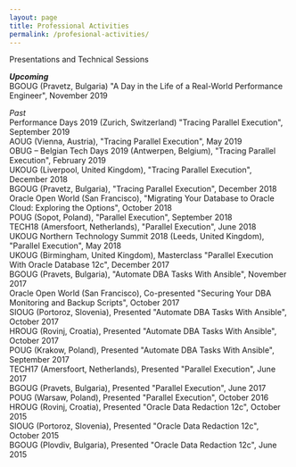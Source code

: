 ```yaml
---
layout: page
title: Professional Activities
permalink: /profesional-activities/
---
```


Presentations and Technical Sessions

***Upcoming***<br/>
BGOUG (Pravetz, Bulgaria) "A Day in the Life of a Real-World Performance Engineer", November 2019<br/>

_Past_<br/>
Performance Days 2019 (Zurich, Switzerland) "Tracing Parallel Execution", September 2019<br/>
AOUG (Vienna, Austria), "Tracing Parallel Execution", May 2019<br/>
OBUG – Belgian Tech Days 2019 (Antwerpen, Belgium), "Tracing Parallel Execution", February 2019<br/>
UKOUG (Liverpool, United Kingdom), "Tracing Parallel Execution", December 2018<br/>
BGOUG (Pravetz, Bulgaria), "Tracing Parallel Execution", December 2018<br/>
Oracle Open World (San Francisco), "Migrating Your Database to Oracle Cloud: Exploring the Options", October 2018<br/>
POUG (Sopot, Poland), "Parallel Execution", September 2018<br/>
TECH18 (Amersfoort, Netherlands), "Parallel Execution", June 2018<br/>
UKOUG Northern Technology Summit 2018 (Leeds, United Kingdom), "Parallel Execution", May 2018<br/>
UKOUG (Birmingham, United Kingdom), Masterclass "Parallel Execution With Oracle Database 12c", December 2017<br/>
BGOUG (Pravets, Bulgaria), "Automate DBA Tasks With Ansible", November 2017<br/>
Oracle Open World (San Francisco), Co-presented "Securing Your DBA Monitoring and Backup Scripts", October 2017<br/>
SIOUG (Portoroz, Slovenia), Presented "Automate DBA Tasks With Ansible", October 2017<br/>
HROUG (Rovinj, Croatia), Presented "Automate DBA Tasks With Ansible", October 2017<br/>
POUG (Krakow, Poland), Presented "Automate DBA Tasks With Ansible", September 2017<br/>
TECH17 (Amersfoort, Netherlands), Presented "Parallel Execution", June 2017<br/>
BGOUG (Pravets, Bulgaria), Presented "Parallel Execution", June 2017<br/>
POUG (Warsaw, Poland), Presented "Parallel Execution", October 2016<br/>
HROUG (Rovinj, Croatia), Presented "Oracle Data Redaction 12c", October 2015<br/>
SIOUG (Portoroz, Slovenia), Presented "Oracle Data Redaction 12c", October 2015<br/>
BGOUG (Plovdiv, Bulgaria), Presented "Oracle Data Redaction 12c", June 2015